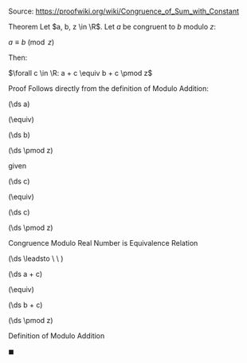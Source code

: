 # 

Source: https://proofwiki.org/wiki/Congruence_of_Sum_with_Constant

Theorem
Let $a, b, z \in \R$.
Let $a$ be congruent to $b$ modulo $z$:

$a \equiv b \pmod z$

Then:

$\forall c \in \R: a + c \equiv b + c \pmod z$


Proof
Follows directly from the definition of Modulo Addition:














\(\ds a\)

\(\equiv\)







\(\ds b\)

\(\ds \pmod z\)



given














\(\ds c\)

\(\equiv\)







\(\ds c\)

\(\ds \pmod z\)



Congruence Modulo Real Number is Equivalence Relation








\(\ds \leadsto \ \ \)





\(\ds a + c\)

\(\equiv\)







\(\ds b + c\)

\(\ds \pmod z\)



Definition of Modulo Addition



$\blacksquare$





